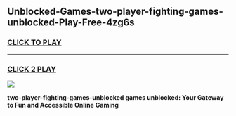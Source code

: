 
## Unblocked-Games-two-player-fighting-games-unblocked-Play-Free-4zg6s
<h3>
<a href="https://premium76.site?title=two-player-fighting-games-unblocked&ref=15A">CLICK TO PLAY</a></h3>
<hr>

<h3>
<a href="https://premium76.site?title=two-player-fighting-games-unblocked&ref=15A">CLICK 2 PLAY</a>
  
</h3>

<a href="https://premium76.site?title=two-player-fighting-games-unblocked&ref=15A"><img src="https://clearcache.store/games.png"></a>


**two-player-fighting-games-unblocked games unblocked: Your Gateway to Fun and Accessible Online Gaming**
